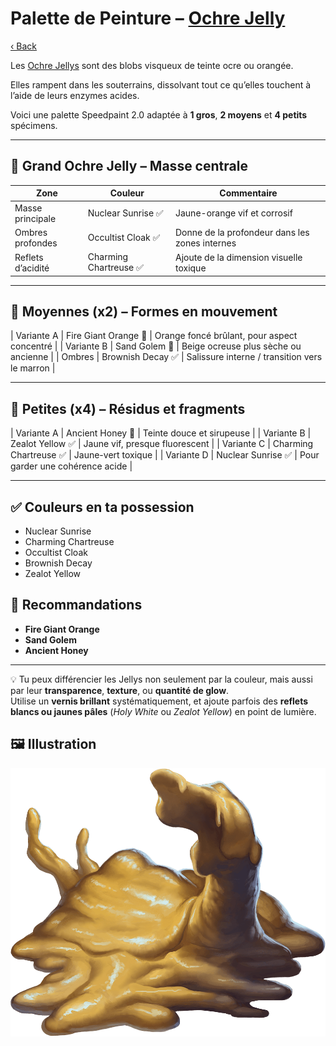 # Palette de Peinture – [Ochre Jelly](https://www.dndbeyond.com/monsters/16967-ochre-jelly)

[‹ Back](../index.md)

Les [Ochre Jellys](https://www.dndbeyond.com/monsters/16967-ochre-jelly) sont des blobs visqueux de teinte ocre ou orangée.

Elles rampent dans les souterrains, dissolvant tout ce qu’elles touchent à l’aide de leurs enzymes acides.

Voici une palette Speedpaint 2.0 adaptée à **1 gros**, **2 moyens** et **4 petits** spécimens.

---

## 🍮 Grand Ochre Jelly – Masse centrale

| Zone              | Couleur                | Commentaire                                    |
| ----------------- | ---------------------- | ---------------------------------------------- |
| Masse principale  | Nuclear Sunrise ✅     | Jaune-orange vif et corrosif                   |
| Ombres profondes  | Occultist Cloak ✅     | Donne de la profondeur dans les zones internes |
| Reflets d’acidité | Charming Chartreuse ✅ | Ajoute de la dimension visuelle toxique        |

---

## 🍯 Moyennes (x2) – Formes en mouvement

| Variante A | Fire Giant Orange 🛒 | Orange foncé brûlant, pour aspect concentré |
| Variante B | Sand Golem 🛒 | Beige ocreuse plus sèche ou ancienne |
| Ombres | Brownish Decay ✅ | Salissure interne / transition vers le marron |

---

## 🍬 Petites (x4) – Résidus et fragments

| Variante A | Ancient Honey 🛒 | Teinte douce et sirupeuse |
| Variante B | Zealot Yellow ✅ | Jaune vif, presque fluorescent |
| Variante C | Charming Chartreuse ✅ | Jaune-vert toxique |
| Variante D | Nuclear Sunrise ✅ | Pour garder une cohérence acide |

---

## ✅ Couleurs en ta possession

- Nuclear Sunrise
- Charming Chartreuse
- Occultist Cloak
- Brownish Decay
- Zealot Yellow

## 🛒 Recommandations

- **Fire Giant Orange**
- **Sand Golem**
- **Ancient Honey**

---

💡 Tu peux différencier les Jellys non seulement par la couleur, mais aussi par leur **transparence**, **texture**, ou **quantité de glow**.  
Utilise un **vernis brillant** systématiquement, et ajoute parfois des **reflets blancs ou jaunes pâles** (_Holy White_ ou _Zealot Yellow_) en point de lumière.

## 🖼️ Illustration

![Illustration](ochre-jelly.png)

